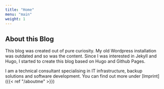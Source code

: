 ```yaml
---
title: "Home"
menu: "main"
weight: 1
---
```


## About this Blog

This blog was created out of pure curiosity. My old Wordpress installation was outdated and so was the content. Since I was interested in Jekyll and Hugo, I started to create this blog based on Hugo and Github Pages.

I am a technical consultant specialising in IT infrastructure, backup solutions and software development. You can find out more under [Imprint]({{< ref "/aboutme" >}})

